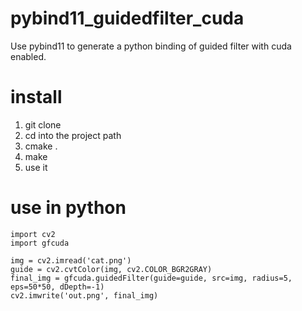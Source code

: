 # pybind11_guidedfilter_cuda
Use pybind11 to generate a python binding of guided filter with cuda enabled.

# install
1. git clone
2. cd into the project path
3. cmake .
4. make
5. use it

# use in python
```
import cv2
import gfcuda

img = cv2.imread('cat.png')
guide = cv2.cvtColor(img, cv2.COLOR_BGR2GRAY)
final_img = gfcuda.guidedFilter(guide=guide, src=img, radius=5, eps=50*50, dDepth=-1)
cv2.imwrite('out.png', final_img)
```
